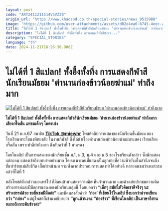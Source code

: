 ```yaml
---
layout: post
code: "ART2411211514VSVZ3B"
origin_url: "https://www.khaosod.co.th/special-stories/news_9515988"
image: "https://github.com/user-attachments/assets/d02e4ea6-6745-4eec-a9ed-0b7ddccc4910"
title: "ไม่ได้ที่ 1 สิแปลก! ทั้งอึ้งทั้งทึ่ง การแสดงกีฬาสีนักเรียนมัธยม 'ตำนานก่องข้าวน้อยฆ่าแม่' ทำถึงมาก"
description: "ไม่ได้ที่ 1 สิแปลก! ทั้งอึ้งทั้งทึ่ง การแสดงกีฬาสีนักเร..."
category: "SPECIAL_STORIES"
language: "th"
date: 2024-11-21T16:26:30.906Z
---
```


# ไม่ได้ที่ 1 สิแปลก! ทั้งอึ้งทั้งทึ่ง การแสดงกีฬาสีนักเรียนมัธยม 'ตำนานก่องข้าวน้อยฆ่าแม่' ทำถึงมาก

[![ไม่ได้ที่ 1 สิแปลก! ทั้งอึ้งทั้งทึ่ง การแสดงกีฬาสีนักเรียนมัธยม 'ตำนานก่องข้าวน้อยฆ่าแม่' ทำถึงมาก](https://www.khaosod.co.th/wpapp/uploads/2024/11/kong-1.jpg "ไม่ได้ที่ 1 สิแปลก! ทั้งอึ้งทั้งทึ่ง การแสดงกีฬาสีนักเรียนมัธยม 'ตำนานก่องข้าวน้อยฆ่าแม่' ทำถึงมาก")](https://www.khaosod.co.th/wpapp/uploads/2024/11/kong-1.jpg)

**ไม่ได้ที่ 1 สิแปลก! ทั้งอึ้งทั้งทึ่ง การแสดงกีฬาสีนักเรียนมัธยม ‘ตำนานก่องข้าวน้อยฆ่าแม่’ ทำถึงมาก เสียงกรี๊ดลั่น แห่ชมเด็กๆ โคตรเก่ง**

วันที่ 21 พ.ย.67 สมาชิก **[TikTok @miewhr](https://www.tiktok.com/@miewhr/video/7434923264666832148)** โพสต์คลิปการแสดงของนักเรียนชั้นมัธยม ของโรงเรียนพระโขนงพิทยาลัย ในงานกีฬาสี ซึ่งได้นำเรื่องตำนานก่องข้าวน้อยฆ่าแม่มาแสดง เรียกเสียงกรี๊ดลั่น เพราะทำดีทำถึงมาก ถึงกับคว้าที่ 1 มาครอง

โดยในคลิป เป็นการแสดงของนักเรียนชั้น ม.1, ม.3, ม.4 และ ม.5 ของโรงเรียนดังกล่าว ซึ่งนักแสดงแต่ละคน แสดงเข้าถึงบทบาทอย่างมาก โดยเฉพาะคนที่แสดงเป็นลูกชายที่ความหิวบังมโนสำนึกจนถึงขั้นทำร้ายแม่เสียชีวิต เสื้อผ้าหน้าผม รวมทั้งฉากประกอบการแสดงทำได้อย่างดี หลายคนชมว่าเหมาะสมแล้วที่ได้ที่ 1

หลังโพสต์ดังกล่าวเผยแพร่ไป ก็มีคนเข้ามาแสดงความคิดเห็นจำนวนมาก และต่างเอ่ยปากชมความคิดสร้างสรรค์และฝีมือการแสดงของนักเรียนกลุ่มนี้ โดยบอกว่า **“เด็กๆ สมัยนี้หัวคิดเขาดีจริงๆ นะ สร้างสรรค์ด้วย ขอชื่นชมฝีมือค่ะ”** และมีคนสงสัยคำว่า **‘ก่อง’ ที่เขียนไว้ในคลิป ซึ่งบอกว่าน่าจะเขียนกว่า “กล่อง”** แต่ผู้โพสต์ก็เข้ามาอธิบายว่า **“ถูกแล้วนะคะ “ก่องข้าว” ที่เขียนในคลิป เป็นภาษาอีสาน หมายถึงกระติบข้าวค่ะ”**

